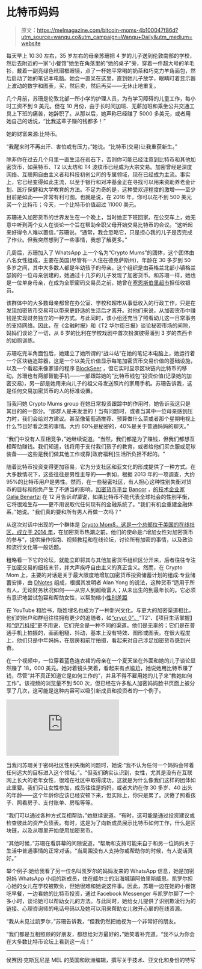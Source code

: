 # 比特币妈妈

> 原文：<https://melmagazine.com/bitcoin-moms-4b100047f86d?utm_source=wanqu.co&utm_campaign=Wanqu+Daily&utm_medium=website>

每天早上 10:30 左右，35 岁左右的母亲苏珊把 4 岁的儿子送到伦敦南部的学校，然后去附近的一家“小餐馆”她坐在角落里的“她的桌子”旁，穿着一件超大号的羊毛衫，戴着一副亮绿色玳瑁框眼镜，点了一杯她平常喝的奶茶和巧克力羊角面包，然后启动了她的笔记本电脑。她会一直呆在这里，直到她儿子放学，眼睛盯着显示器上波动的数字和图表，买，然后卖，然后再买——无休止地重复。

几个月前，苏珊是伦敦北部一所小学的护理人员，为有学习障碍的儿童工作，每小时工资不到 9 美元。但在 10 月份，由于长时间加班、无薪加班和乘坐公共交通工具上下班的痛苦，她辞职了。从那以后，她声称已经赚了 5000 多美元，或者用她自己的话说，“比我这辈子赚的钱都多！”

她的财富来源:比特币。

“我醒来时不再出汗、害怕或有压力，”她说。“比特币(交易)让我重获新生。”

除非你在过去几个月里一直生活在岩石下，否则你可能已经注意到比特币和其他加密货币，如莱特币、T2 以太坊和 T4 波纹币已经成为大宗交易。加密曾经是深度网络、互联网自由主义者和科技初创公司的专属领域，现在已经成为主流。事实上，它已经变得如此主流，以至于银行和对冲基金正在寻找可以用来资助养老金计划、医疗保健和大学教育的方法。不足为奇的是，这种受欢迎程度的激增——至少目前是如此——非常有利可图。也就是说，在 2016 年，你可以花不到 500 美元买一个比特币；今天，一个比特币价值超过 11000 美元。

苏珊进入加密货币的世界发生在一个晚上，当时她正下班回家。在公交车上，她无意中听到两个女人在谈论一个旨在帮助全职父母开始交易比特币的会议。“这听起来好得令人难以置信，”苏珊说。“通常，我会忽略它，只是担心我的儿子是否完成了作业。但我突然想到了一些事情，我想了解更多。”

几周后，苏珊加入了 WhatsApp 上一个名为“Crypto Mums”的团体，这个团体由八名女性组成，主要在英国(尽管有一人住在德克萨斯州)，年龄在 30 多岁到 50 多岁之间，其中大多数人都是年幼孩子的母亲。这个组织是由英格兰北部小镇格兰瑟姆的一位母亲创建的，她通过十几岁的儿子发现了加密货币。和苏珊一样，她也是一位单身母亲，在成为全职密码交易员之前，她曾在[塞恩斯伯里超市](http://www.sainsburys.co.uk/)担任收银员。

该群体中的大多数母亲都曾在办公室、学校和超市从事低收入的行政工作，只是在发现加密货币交易可以带来更舒适的生活后才离开。对他们来说，从加密货币中赚钱是实现财务独立的一种方式。与此同时，该小组还充当了照看幼儿这一日常事务的支持网络。因此，在《金融时报》和《T2 华尔街日报》谈论秘密市场的间隙，妈妈们谈论了一切，从 6 岁的比利在学校戏剧中首次扮演彼得潘到 3 岁的杰西卡的如厕训练。

苏珊吃完羊角面包后，她建立了她所谓的“战斗站”在她的笔记本电脑上，她运行着一个区块链追踪器，这是一个以美元价值显示每笔加密货币交易价值的基础设施，以及一个看起来像家谱的程序 [BlockSeer](https://www.blockseer.com/) ，但它实时显示区块链内比特币的移动。苏珊也有两部智能手机——一部跟踪她的“比特币钱包”投资价值(记录她的加密交易)，另一部是她用来向儿子的祖父母发送照片的家用手机。苏珊告诉我，这是任何交易加密货币的人的标准设置。

当我问她 Crypto Mums group 在她日常投资跟踪中的作用时，她告诉我这只是其目的的一部分。“那群人是来发泄的！当有问题时，或者当其中一位母亲感到压力时，我们会给对方建议。甚至像葡萄酒推荐、预算做什么菜或者那个星期电视上什么节目好看之类的事情。大约 60%是秘密的，40%是关于普通妈妈的聊天。”

“我们中没有人互相竞争，”她继续说道。“当然，我们都是为了赚钱，但我们都想互相帮助赚钱。我们知道，钱将用于支付我们孩子的教育，或者给他们买衣服或足球装备——这些是我们做其他工作或靠[政府福利]生活所负担不起的。"

随着比特币投资变得更加容易，它为分支社区和亚文化的形成提供了一种方式。在大多数情况下，这些往往是男性主导的——例如，根据 2013 年的一项调查，大约 95%的比特币用户是男性。然而，在一些秘密社区，有人担心这种性别失衡对货币的目标和抱负产生了不适当的影响。[加密货币平台](https://medium.com/@galiabenartzi) [Bancor](https://www.bancor.network/discover) ，[的技术企业家 Galia Benartzi](http://fortune.com/2017/12/12/bitcoin-cryptocurrency-women/) 在 12 月告诉*财富*说，如果比特币不能代表全球社会的性别平衡，它将很难生存——更不用说取代任何现有的金融系统了。“我们有机会重建金融体系，”她说。"我们真的要和所有男人再做一次吗？"

从这次对话中出现的一个群体是 [Crypto Mom$，这是一个总部位于美国的在线社区，成立于 2014 年](http://cryptomoms.com/)，在加密货币热潮之前。他们的使命是:“增加女性对加密货币的参与”，提供操作指南、视频教程和在线论坛，讨论所有加密的事情，以及政治和流行文化等一般话题。

粗略看一下它的论坛，就能立即将其与其他加密货币组织区分开来，后者往往专注于加密交易的细枝末节，并大声疾呼自由主义的真正含义。然而，在 Crypto Mom 上，主要的对话是关于最大限度地增加加密货币投资储蓄计划的组成:专业储蓄安排，由 [DNotes](http://dnotescoin.com/) 组成，根据其发明者 Alan Yong 的说法，这种货币“适用于所有人，无论财务状况如何——从穷人到超级富人；从未出生的到最年长的。它必须有意识地尝试包容和帮助女性，以帮助缩小[性别差距](https://cointelegraph.com/news/114515/bridging-the-gender-gap-400-power-women-in-fintech)

在 YouTube 和脸书，隐姓埋名也成为了一种新兴文化。与更大的加密渠道相比，他们的账户和群组往往拥有更少的追随者，如[“crypt 0”、](https://www.youtube.com/channel/UCdUSSt-IEUg2eq46rD7lu_g)“T2”、【项目生活掌握】和[“伊万科技”](https://www.youtube.com/user/LiljeqvistIvan)更不用说，它们完全是一种不同的渠道。他们是无辜的；它们是在普通手机上拍摄的，画面粗糙、抖动，基本上没有特效、图形或图表。在很大程度上，他们只是中年妈妈，在厨房和前厅拍摄，看起来对自己涉足加密货币感到兴奋。

在一个视频中，一位穿着蓝色连衣裙的母亲在一个夏天坐在外面和她的儿子谈论显然赚了 18，000 美元。她对着镜头笑着，看起来有点尴尬，她说她用比特币赚了钱，尽管“并不真正知道它是如何工作的”，并且不得不雇用她的儿子来“教她如何工作”。该视频的浏览量不到 500 次，但已经在许多私人加密妈妈脸书页面上被分享了几次，这可能是这种内容可以吸引新成员和投资者的一个例子。

<iframe loading="lazy" src="https://www.youtube.com/embed/8bMQaRaUgVc?feature=oembed" frameborder="0" allow="autoplay; encrypted-media" allowfullscreen="">VIDEO</iframe>

当我问苏珊关于密码社区性别失衡的问题时，她说:“我不认为任何一个妈妈会带着任何远大的目标进入这个领域。”。“但我们确实认识到，女性，尤其是没有在互联网上长大的老年女性，很难在社区中取得成功。这就是为什么像我们这样的团体如此重要。我们只让女性参加，成员往往是妈妈，或者大约在你 30 多岁、40 出头的年龄——这个年龄你应该已经安顿下来，但实际上，你只是累了。厌倦了照看孩子、照看房子、支付账单、房租等等。

“我们可以通过各种方式互相帮助，”她继续说道。“有时，这可能是通过投资建议或检查彼此的资产负债表。有时，这是为了向新成员展示比特币如何工作，什么是区块链，以及从哪里开始使用加密货币。

“其他时候，”苏珊在看屏幕的间隙说道，“帮助和支持可能来自于和另一位妈妈关于生活中普通事情的正常对话。“当周围没有人支持你或帮助你的时候，有人说话真好。”

举个例子:她给我看了另一位名叫凯罗尔的妈妈发来的 WhatsApp 信息，她是加密妈妈 WhatsApp 小组的新成员，住在威尔士的沿海城镇阿伯里斯威思。凯罗尔担心她的女儿在学校被欺负，但她很难和她说这件事。因此，苏珊一边在她的小餐馆吃早餐，一边看她的比特币投资，通过 Facebook Messenger 与凯罗尔聊了一个多小时，谈论她可以帮助女儿的方法。与此同时，她给女儿提供了识别欺凌行为的链接、心理咨询师的电话号码以及她可以用来帮助女儿敞开心扉的在线资源。

“我从未见过凯罗尔，”苏珊告诉我，“但我仍然把她视为一个非常好的朋友。

“我们都是互相照顾的好朋友，都想给对方最好的，”她笑着补充道。“我不认为你会在大多数比特币论坛上看到这一点！”

* * *

侯赛因·克斯瓦尼是 MEL 的英国和欧洲编辑，撰写关于技术、亚文化和身份的特写